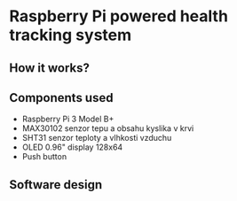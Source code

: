 # Raspberry Pi powered health tracking system

## How it works?

## Components used

- Raspberry Pi 3 Model B+
- MAX30102 senzor tepu a obsahu kyslika v krvi
- SHT31 senzor teploty a vlhkosti vzduchu
- OLED 0.96" display 128x64
- Push button

## Software design

